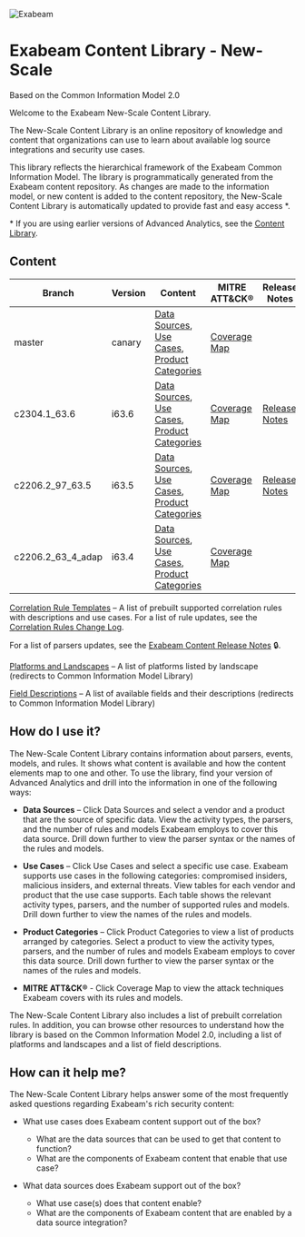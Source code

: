 ![Exabeam](https://user-images.githubusercontent.com/57500390/233131296-b8618125-ef0d-497b-9c50-a8abe8b0d2b4.svg)

# Exabeam Content Library - New-Scale
Based on the Common Information Model 2.0

Welcome to the Exabeam New-Scale Content Library.

The New-Scale Content Library is an online repository of knowledge and content that organizations can use to learn about available log source integrations and security use cases.

This library reflects the hierarchical framework of the Exabeam Common Information Model. The library is programmatically generated  from the Exabeam content repository. As changes are made to the information model, or new content is added to the content repository, the New-Scale Content Library is automatically updated to provide fast and easy access &ast;.
 
  &ast; If you are using earlier versions of Advanced Analytics, see the [Content Library](https://github.com/ExabeamLabs/Content-Library-CIM1).

## Content

|Branch|Version|Content|MITRE ATT&CK®|Release Notes
|--|--|--|--|--|
|master|canary|[Data Sources](Exabeam%20Data%20Sources.md), [Use Cases](Exabeam%20Use%20Cases.md), [Product Categories](Exabeam%20Product%20Categories.md)|[Coverage Map](https://mitre-attack.github.io/attack-navigator/#layerURL=https://raw.githubusercontent.com/ExabeamLabs/Content-Library-CIM2/master/resources/mitre_map.json)|
|c2304.1_63.6|i63.6|[Data Sources](https://github.com/ExabeamLabs/Content-Library-CIM2/blob/c2304.1_63.6/Exabeam%20Data%20Sources.md), [Use Cases](https://github.com/ExabeamLabs/Content-Library-CIM2/blob/c2304.1_63.6/Exabeam%20Use%20Cases.md), [Product Categories](https://github.com/ExabeamLabs/Content-Library-CIM2/blob/c2304.1_63.6/Exabeam%20Product%20Categories.md)|[Coverage Map](https://mitre-attack.github.io/attack-navigator/#layerURL=https://raw.githubusercontent.com/ExabeamLabs/Content-Library-CIM2/c2304.1_63.6/resources/mitre_map.json)|[Release Notes](https://github.com/ExabeamLabs/Content-Library-CIM2/blob/c2304.1_63.6/ReleaseNotes/ReleaseNotes_cc2304.1_63.6.md)
|c2206.2_97_63.5|i63.5|[Data Sources](https://github.com/ExabeamLabs/Content-Library-CIM2/blob/c2206.2_97_63.5/Exabeam%20Data%20Sources.md), [Use Cases](https://github.com/ExabeamLabs/Content-Library-CIM2/blob/c2206.2_97_63.5/Exabeam%20Use%20Cases.md), [Product Categories](https://github.com/ExabeamLabs/Content-Library-CIM2/blob/c2206.2_97_63.5/Exabeam%20Product%20Categories.md)|[Coverage Map](https://mitre-attack.github.io/attack-navigator/#layerURL=https://raw.githubusercontent.com/ExabeamLabs/Content-Library-CIM2/c2206.2_97_63.5/resources/mitre_map.json)|[Release Notes](https://github.com/ExabeamLabs/Content-Library-CIM2/blob/c2206.2_97_63.5/ReleaseNotes/ReleaseNotes_c2206.2_97_63.5.md)
|c2206.2_63_4_adap|i63.4|[Data Sources](https://github.com/ExabeamLabs/Content-Library-CIM2/blob/c2206.2_63_4_adap/Exabeam%20Data%20Sources.md), [Use Cases](https://github.com/ExabeamLabs/Content-Library-CIM2/blob/c2206.2_63_4_adap/Exabeam%20Use%20Cases.md), [Product Categories](https://github.com/ExabeamLabs/Content-Library-CIM2/blob/c2206.2_63_4_adap/Exabeam%20Product%20Categories.md)|[Coverage Map](https://mitre-attack.github.io/attack-navigator/#layerURL=https://raw.githubusercontent.com/ExabeamLabs/Content-Library-CIM2/c2206.2_63_4_adap/resources/mitre_map.json)

[Correlation Rule Templates](Exabeam%20Correlation%20Rules.md) – A list of prebuilt supported correlation rules with descriptions and use cases. 
For a list of rule updates, see the [Correlation Rules Change Log](CorrelationRules_ChangeLog.md).

For a list of parsers updates, see the [Exabeam Content Release Notes](https://community.exabeam.com/s/article/Exabeam-Content-Release-Notes-for-63-x-x) 🔒.

[Platforms and Landscapes](https://github.com/ExabeamLabs/CIMLibrary/blob/main/Platforms_Landscapes.md) – A list of platforms listed by landscape (redirects to Common Information Model Library)

[Field Descriptions](https://github.com/ExabeamLabs/CIMLibrary/blob/main/Fields_Descriptions.md) – A list of available fields and their descriptions (redirects to Common Information Model Library) 


## How do I use it? 

The New-Scale Content Library contains information about parsers, events, models, and rules. It shows what content is available and how the content elements map to one and other. To use the library, find your version of Advanced Analytics and drill into the information in one of the following ways: 

- <b>Data Sources</b> – Click Data Sources and select a vendor and a product that are the source of specific data. View the activity types, the parsers, and the number of rules and models Exabeam employs to cover this data source. Drill down further to view the parser syntax or the names of the rules and models. 

- <b>Use Cases</b> – Click Use Cases and select a specific use case. Exabeam supports use cases in the following categories: compromised insiders, malicious insiders, and external threats. View tables for each vendor and product that the use case supports. Each table shows the relevant activity types, parsers, and the number of supported rules and models. Drill down further to view the names of the rules and models. 

- <b>Product Categories</b> – Click Product Categories to view a list of products arranged by categories. Select a product to view the activity types, parsers, and the number of rules and models Exabeam employs to cover this data source. Drill down further to view the parser syntax or the names of the rules and models. 

- <b>MITRE ATT&CK®</b> - Click Coverage Map to view the attack techniques Exabeam covers with its rules and models.


The New-Scale Content Library also includes a list of prebuilt correlation rules. In addition, you can browse other resources to understand how the library is based on the Common Information Model 2.0, including a list of platforms and landscapes and a list of field descriptions. 

## How can it help me?
The New-Scale Content Library helps answer some of the most frequently asked questions regarding Exabeam's rich security content:

 - What use cases does Exabeam content support out of the box?
   - What are the data sources that can be used to get that content to function? 
   - What are the components of Exabeam content that enable that use case?

 - What data sources does Exabeam support out of the box?
   - What use case(s) does that content enable?
   - What are the components of Exabeam content that are enabled by a data source integration?
